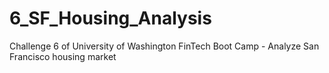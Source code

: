 # 6_SF_Housing_Analysis
Challenge 6 of University of Washington FinTech Boot Camp - Analyze San Francisco housing market
